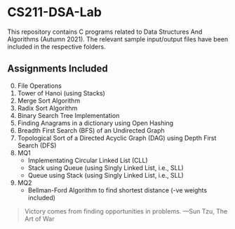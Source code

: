 # CS211-DSA-Lab

This repository contains C programs related to Data Structures And Algorithms (Autumn 2021).
The relevant sample input/output files have been included in the respective folders.

## Assignments Included
0. File Operations
1. Tower of Hanoi (using Stacks)
2. Merge Sort Algorithm
3. Radix Sort Algorithm
4. Binary Search Tree Implementation
5. Finding Anagrams in a dictionary using Open Hashing
6. Breadth First Search (BFS) of an Undirected Graph
7. Topological Sort of a Directed Acyclic Graph (DAG) using Depth First Search (DFS)
8. MQ1
    - Implementating Circular Linked List (CLL)
    - Stack using Queue (using Singly Linked List, i.e., SLL)
    - Queue using Stack (using Singly Linked List, i.e., SLL)
9. MQ2
    - Bellman-Ford Algorithm to find shortest distance (-ve weights included)  
  
> Victory comes from finding opportunities in problems. —Sun Tzu, The Art of War
